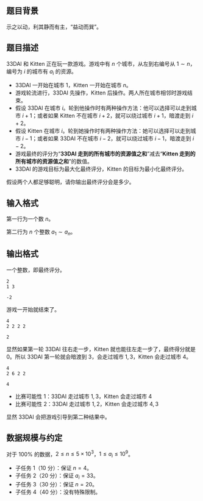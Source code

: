 ## 题目背景

示之以动，利其静而有主，“益动而巽”。

## 题目描述

33DAI 和 Kitten 正在玩一款游戏。游戏中有 $n$ 个城市，从左到右编号从 $1\sim n$，编号为 $i$ 的城市有 $a_i$ 的资源。

- 33DAI 一开始在城市 $1$，Kitten 一开始在城市 $n$。
- 游戏轮流进行，33DAI 先操作，Kitten 后操作。两人所在城市相邻时游戏结束。
- 假设 33DAI 在城市 $i$。轮到他操作时有两种操作方法：他可以选择可以走到城市 $i+1$；或者如果 Kitten 不在城市 $i+2$，就可以绕过城市 $i+1$，暗渡走到 $i+2$。
- 假设 Kitten 在城市 $i$。轮到她操作时有两种操作方法：她可以选择可以走到城市 $i-1$；或者如果 33DAI 不在城市 $i-2$，就可以绕过城市 $i-1$，暗渡走到 $i-2$。
- 游戏最终的评分为“**33DAI 走到的所有城市的资源值之和**”减去“**Kitten 走到的所有城市的资源值之和**”的数值。
- 33DAI 的游戏目标为最大化最终评分，Kitten 的目标为最小化最终评分。

假设两个人都足够聪明，请你输出最终评分会是多少。

## 输入格式

第一行为一个数 $n$。

第二行为 $n$ 个整数 $a_1\sim a_n$。

## 输出格式

一个整数，即最终评分。

```input1
2
1 3
```

```output1
-2
```

游戏一开始就结束了。

```input2
4
2 2 2 2
```

```output2
2
```

显然如果第一轮 33DAI 往右走一步，Kitten 就也能往左走一步了，最终得分就是 $0$。所以 33DAI 第一轮就会暗渡到 $3$，会走过城市 $1,3$，Kitten 会走过城市 $4$。

```input3
4
2 6 2 2
```

```output3
4
```

- 比赛可能性 1：33DAI 走过城市 $1,3$，Kitten 会走过城市 $4$
- 比赛可能性 2：33DAI 走过城市 $1,2$，Kitten 会走过城市 $4,3$

显然 33DAI 会把游戏引导到第二种结果中。

## 数据规模与约定

对于 $100\%$ 的数据，$2 \le n \le 5\times 10^3$，$1\le a_i\le 10^9$。

- 子任务 1（10 分）：保证 $n=4$。
- 子任务 2（20 分）：保证 $a_i=33$。
- 子任务 3（30 分）：保证 $n=20$。
- 子任务 4（40 分）：没有特殊限制。